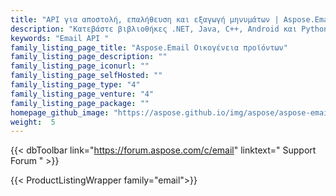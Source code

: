 ```yaml
---
title: "API για αποστολή, επαλήθευση και εξαγωγή μηνυμάτων | Aspose.Email Οικογένεια προϊόντων"
description: "Κατεβάστε βιβλιοθήκες .NET, Java, C++, Android και Python για να δημιουργήσετε, να χειριστείτε, να μετατρέψετε, να στείλετε ή να λάβετε μηνύματα email. Δημιουργήστε αρχεία αποθήκευσης μηνυμάτων ή εξάγετε περιεχόμενο από PST, OST & MBOX. Συνδεθείτε μέσω IMAP, POP3 ή Exchange καθώς και δημιουργήστε ή καταναλώστε μοτίβα επανάληψης."
keywords: "Email API "
family_listing_page_title: "Aspose.Email Οικογένεια προϊόντων"
family_listing_page_description: ""
family_listing_page_iconurl: ""
family_listing_page_selfHosted: ""
family_listing_page_type: "4"
family_listing_page_venture: "4"
family_listing_page_package: ""
homepage_github_image: "https://aspose.github.io/img/aspose/aspose-email.png"
weight:  5
---
```


{{< dbToolbar link="https://forum.aspose.com/c/email" linktext=" Support Forum " >}}

{{< ProductListingWrapper family="email">}}

